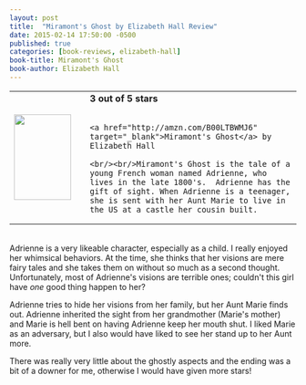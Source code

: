 ```yaml
---
layout: post
title:  "Miramont's Ghost by Elizabeth Hall Review"
date: 2015-02-14 17:50:00 -0500
published: true
categories: [book-reviews, elizabeth-hall]
book-title: Miramont's Ghost
book-author: Elizabeth Hall
---
```


<table>
 <tr>
<td><a href="http://amzn.com/B00LTBWMJ6" target="_blank"><img src="http://ecx.images-amazon.com/images/I/91vZszGBHPL._SL1500_.jpg" style="height:150px; width:100px;"/></a></td>
  <td style="vertical-align:center; padding-left:25px;">
    <b>3 out of 5 stars</b><br/><br/>

    <a href="http://amzn.com/B00LTBWMJ6" target="_blank">Miramont's Ghost</a> by Elizabeth Hall

    <br/><br/>Miramont's Ghost is the tale of a young French woman named Adrienne, who lives in the late 1800's.  Adrienne has the gift of sight. When Adrienne is a teenager, she is sent with her Aunt Marie to live in the US at a castle her cousin built. 

  </td>
 </tr>
</table>

<br/>Adrienne is a very likeable character, especially as a child. I really enjoyed her whimsical behaviors. At the time, she thinks that her visions are mere fairy tales and she takes them on without so much as a second thought. Unfortunately, most of Adrienne's visions are terrible ones; couldn't this girl have <i>one</i> good thing happen to her? 

Adrienne tries to hide her visions from her family, but her Aunt Marie finds out. Adrienne inherited the sight from her grandmother (Marie's mother) and Marie is hell bent on having Adrienne keep her mouth shut. I liked Marie as an adversary, but I also would have liked to see her stand up to her Aunt more.

There was really very little about the ghostly aspects and the ending was a bit of a downer for me, otherwise I would have given more stars!
